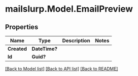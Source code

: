 # mailslurp.Model.EmailPreview
## Properties

Name | Type | Description | Notes
------------ | ------------- | ------------- | -------------
**Created** | **DateTime?** |  | 
**Id** | **Guid?** |  | 

[[Back to Model list]](../README.md#documentation-for-models) [[Back to API list]](../README.md#documentation-for-api-endpoints) [[Back to README]](../README.md)

